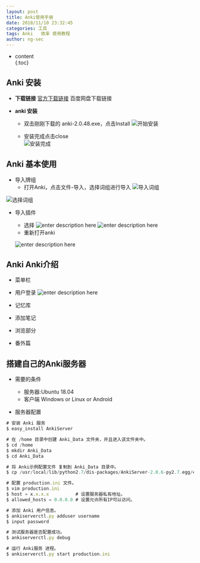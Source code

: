 ```yaml
---
layout: post  
title: Anki使用手册
date: 2018/11/10 23:32:45
categories: 工具 
tags: Anki   效率 使用教程
author: ng-sec  
---
```


* content  
{:toc}

## Anki 安装

 - **下载链接**
	 [官方下载链接](https://apps.ankiweb.net/#download)
	百度网盘下载链接

- **anki 安装**

	- 双击刚刚下载的 anki-2.0.48.exe，点击Install
![开始安装](http://800wifi.com/ng-sec/1541866868535.png)

	 - 安装完成点击close  
  ![安装完成](http://800wifi.com/ng-sec/1541909077456.png)

## Anki 基本使用
- 导入牌组
	- 打开Anki，点击文件-导入，选择词组进行导入
![导入词组](http://800wifi.com/ng-sec/1541909502288.png) 

![选择词组](http://800wifi.com/ng-sec/1541909693706.png)

- 导入插件
	- 选择
	![enter description here](http://800wifi.com/ng-sec/1541911628468.png)
	![enter description here](http://800wifi.com/ng-sec/1541911676216.png)
	- 重新打开anki
	
	![enter description here](http://800wifi.com/ng-sec/1541911764262.png)
## Anki Anki介绍
 
- 菜单栏
 - 用户登录
 ![enter description here](http://800wifi.com/ng-sec/1541914151719.png)
- 记忆库

- 添加笔记

- 浏览部分

- 番外篇

## 搭建自己的Anki服务器

- 需要的条件
	- 服务器:Ubuntu 18.04
	- 客户端 Windows or Linux or Android

- 服务器配置

``` javascript
# 安装 Anki 服务
$ easy_install AnkiServer 

# 在 /home 目录中创建 Anki_Data 文件夹，并且进入该文件夹中。
$ cd /home
$ mkdir Anki_Data
$ cd Anki_Data

# 将 Anki示例配置文件 复制到 Anki_Data 目录中。
$ cp /usr/local/lib/python2.7/dis-packages/AnkiServer-2.0.6-py2.7.egg/examples/example.ini production.ini

# 配置 production.ini 文件。
$ vim production.ini
$ host = x.x.x.x          # 设置服务器私有地址。
$ allowed_hosts = 0.0.0.0 # 设置允许所有IP可以访问。

# 添加 Anki 用户信息。
$ ankiserverctl.py adduser username
$ input password

# 测试服务器是否配置成功。
$ ankiserverctl.py debug 

# 运行 Anki服务 进程。
$ ankiserverctl.py start production.ini
```